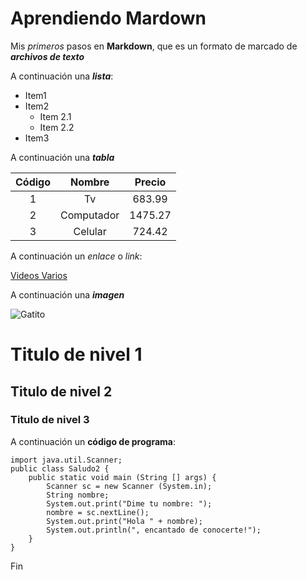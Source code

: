# Aprendiendo Mardown

Mis *primeros* pasos en **Markdown**, que es un formato de marcado de ***archivos de texto***

A continuación una ___lista___:

* Item1
* Item2
    * Item 2.1
    * Item 2.2
* Item3

A continuación una ___tabla___

| Código | Nombre | Precio |
| :-: | :-: | :-: | 
| 1 | Tv | 683.99 |
| 2 | Computador | 1475.27 |
| 3 | Celular | 724.42 | 

A continuación un _enlace_ o *link*:

[Videos Varios](https://www.youtube.com/)

A continuación una ***imagen***

![Gatito](https://encrypted-tbn0.gstatic.com/images?q=tbn:ANd9GcSaf9DptYHfjh1VEONEpm59tZWjeJZ6ZLgCPQ&s)

# Titulo de nivel 1
## Titulo de nivel 2
### Titulo de nivel 3 

A continuación un __código de programa__:

    import java.util.Scanner;
    public class Saludo2 {
        public static void main (String [] args) {
            Scanner sc = new Scanner (System.in);
            String nombre;
            System.out.print("Dime tu nombre: ");
            nombre = sc.nextLine();
            System.out.print("Hola " + nombre);
            System.out.println(", encantado de conocerte!");
        }
    }

Fin
